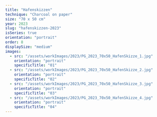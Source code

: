 ```yaml
---
title: "Hafenskizzen"
technique: "Charcoal on paper"
size: "70 x 50 cm"
year: 2023
slug: "hafenskizzen-2023"
isSeries: true
orientation: "portrait"
order: 8
displaySize: "medium"
images:
  - src: "/assets/workImages/2023/PG_2023_70x50_HafenSkizze_1.jpg"
    orientation: "portrait"
    specificTitle: "01"
  - src: "/assets/workImages/2023/PG_2023_70x50_HafenSkizze_2.jpg"
    orientation: "portrait"
    specificTitle: "02"
  - src: "/assets/workImages/2023/PG_2023_70x50_HafenSkizze_3.jpg"
    orientation: "portrait"
    specificTitle: "03"
  - src: "/assets/workImages/2023/PG_2023_70x50_HafenSkizze_4.jpg"
    orientation: "portrait"
    specificTitle: "04"
---
```

